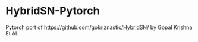 # HybridSN-Pytorch
Pytorch port of https://github.com/gokriznastic/HybridSN/ by Gopal Krishna Et Al.
